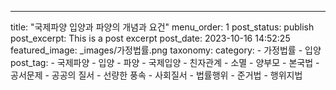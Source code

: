 ---
title: "국제파양 입양과 파양의 개념과 요건"
menu_order: 1
post_status: publish
post_excerpt: This is a post excerpt
post_date: 2023-10-16 14:52:25
featured_image: _images/가정법률.png
taxonomy:
    category:
        - 가정법률
        - 입양
    post_tag:
        - 국제파양
        -  입양
        -  파양
        -  국제입양
        -  친자관계
        -  소멸
        -  양부모
        -  본국법
        -  공서문제
        -  공공의 질서
        -  선량한 풍속
        -  사회질서
        -  법률행위
        -  준거법
        -  행위지법
